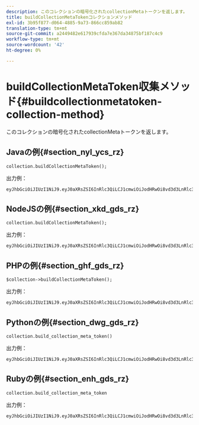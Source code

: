 ```yaml
---
description: このコレクションの暗号化されたcollectionMetaトークンを返します。
title: buildCollectionMetaTokenコレクションメソッド
exl-id: 3b95f877-d064-4885-9a73-866cc859ab82
translation-type: tm+mt
source-git-commit: a2449482e617939cfda7e367da34875bf187c4c9
workflow-type: tm+mt
source-wordcount: '42'
ht-degree: 0%

---
```


# buildCollectionMetaToken収集メソッド{#buildcollectionmetatoken-collection-method}

このコレクションの暗号化されたcollectionMetaトークンを返します。

## Javaの例{#section_nyl_ycs_rz}

```
collection.buildCollectionMetaToken(); 
```

出力例：

```
eyJhbGciOiJIUzI1NiJ9.eyJ0aXRsZSI6InRlc3QiLCJ1cmwiOiJodHRwOi8vd3d3LnRlc3QuY29tIiwidGFncyI6InRlc3RUYWdzIiwiYXJ0aWNsZUlkIjoidGVzdElkIiwidHlwZSI6InJldmlld3MifQ.QB5SnOTVrVXo5RhzJeExEHpCZdxSoxnF7D4QIVQCWsA 
```

## NodeJSの例{#section_xkd_gds_rz}

```
collection.buildCollectionMetaToken();
```

出力例：

```
eyJhbGciOiJIUzI1NiJ9.eyJ0aXRsZSI6InRlc3QiLCJ1cmwiOiJodHRwOi8vd3d3LnRlc3QuY29tIiwidGFncyI6InRlc3RUYWdzIiwiYXJ0aWNsZUlkIjoidGVzdElkIiwidHlwZSI6InJldmlld3MifQ.QB5SnOTVrVXo5RhzJeExEHpCZdxSoxnF7D4QIVQCWsA 
```

## PHPの例{#section_ghf_gds_rz}

```
$collection->buildCollectionMetaToken(); 
```

出力例：

```
eyJhbGciOiJIUzI1NiJ9.eyJ0aXRsZSI6InRlc3QiLCJ1cmwiOiJodHRwOi8vd3d3LnRlc3QuY29tIiwidGFncyI6InRlc3RUYWdzIiwiYXJ0aWNsZUlkIjoidGVzdElkIiwidHlwZSI6InJldmlld3MifQ.QB5SnOTVrVXo5RhzJeExEHpCZdxSoxnF7D4QIVQCWsA
```

## Pythonの例{#section_dwg_gds_rz}

```
collection.build_collection_meta_token() 
```

出力例：

```
eyJhbGciOiJIUzI1NiJ9.eyJ0aXRsZSI6InRlc3QiLCJ1cmwiOiJodHRwOi8vd3d3LnRlc3QuY29tIiwidGFncyI6InRlc3RUYWdzIiwiYXJ0aWNsZUlkIjoidGVzdElkIiwidHlwZSI6InJldmlld3MifQ.QB5SnOTVrVXo5RhzJeExEHpCZdxSoxnF7D4QIVQCWsA
```

## Rubyの例{#section_enh_gds_rz}

```
collection.build_collection_meta_token 
```

出力例：

```
eyJhbGciOiJIUzI1NiJ9.eyJ0aXRsZSI6InRlc3QiLCJ1cmwiOiJodHRwOi8vd3d3LnRlc3QuY29tIiwidGFncyI6InRlc3RUYWdzIiwiYXJ0aWNsZUlkIjoidGVzdElkIiwidHlwZSI6InJldmlld3MifQ.QB5SnOTVrVXo5RhzJeExEHpCZdxSoxnF7D4QIVQCWsA
```
